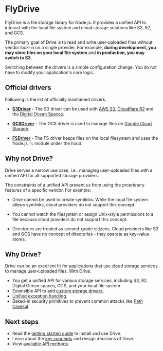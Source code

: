 # FlyDrive

FlyDrive is a file storage library for Node.js. It provides a unified API to interact with the local file system and cloud storage solutions like S3, R2, and GCS.

The primary goal of Drive is to read and write user-uploaded files without vendor lock-in on a single provider. For example, **during development, you may store files on your local file system** and **in production, you may switch to S3**.

Switching between the drivers is a simple configuration change. You do not have to modify your application's core logic.

## Official drivers

Following is the list of officially maintained drivers.

- [**S3Driver**](https://github.com/flydrive-js/core/blob/develop/drivers/s3/driver.ts) - The S3 driver can be used with [AWS S3](./services/s3.md), [Cloudflare R2](./services/r2.md) and the [Digital Ocean Spaces](./services/digital_ocean.md).

- [**GCSDriver**](https://github.com/flydrive-js/core/blob/develop/drivers/gcs/driver.ts) - The GCS driver is used to manage files on [Google Cloud Storage](./services/gcs.md).

- [**FSDriver**](https://github.com/flydrive-js/core/blob/develop/drivers/fs/driver.ts) - The FS driver keeps files on the local filesystem and uses the Node.js `fs` module under the hood.

## Why not Drive?

Drive serves a narrow use case, i.e., managing user-uploaded files with a unified API for all supported storage providers.

The constraints of a unified API prevent us from using the proprietary features of a specific vendor. For example:

- Drive cannot be used to create symlinks. While the local file system allows symlinks, cloud providers do not support this concept.

- You cannot watch the filesystem or assign Unix-style permissions to a file because cloud providers do not support this concept.

- Directories are treated as second-grade citizens. Cloud providers like S3 and GCS have no concept of directories - they operate as key-value stores.

## Why Drive?

Drive can be an excellent fit for applications that use cloud storage services to manage user-uploaded files. With Drive:

- You get a unified API for various storage services, including S3, R2, Digital Ocean spaces, GCS, and your local file system.
- Extensible API to add [custom storage drivers](./advanced/custom_drivers.md).
- [Unified exception handling](./key_concepts.md#unified-exceptions).
- Baked-in security primitives to prevent common attacks like [Path travesal](https://owasp.org/www-community/attacks/Path_Traversal).

## Next steps

- Read the [getting started guide](./getting_started.md) to install and use Drive.
- Learn about the [key concepts](./key_concepts.md) and design decisions of Drive.
- View [available API methods](./disk_api.md).
